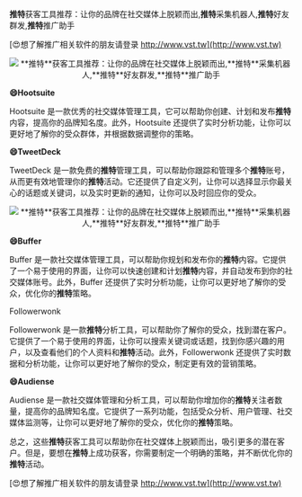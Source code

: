 **推特**获客工具推荐：让你的品牌在社交媒体上脱颖而出,**推特**采集机器人,**推特**好友群发,**推特**推广助手

[😍想了解推广相关软件的朋友请登录 http://www.vst.tw](http://www.vst.tw)

 <center><img src="https://vst.tw/MP4/tuiguang/png/3.png" alt="**推特**获客工具推荐：让你的品牌在社交媒体上脱颖而出,**推特**采集机器人,**推特**好友群发,**推特**推广助手"></center>

**😄Hootsuite**

Hootsuite 是一款优秀的社交媒体管理工具，它可以帮助你创建、计划和发布**推特**内容，提高你的品牌知名度。此外，Hootsuite 还提供了实时分析功能，让你可以更好地了解你的受众群体，并根据数据调整你的策略。

**😄TweetDeck**

TweetDeck 是一款免费的**推特**管理工具，可以帮助你跟踪和管理多个**推特**账号，从而更有效地管理你的**推特**活动。它还提供了自定义列，让你可以选择显示你最关心的话题或关键词，以及实时更新的通知，让你可以及时回应你的受众。

 <center><img src="https://vst.tw/MP4/tuiguang/png/8.png" alt="**推特**获客工具推荐：让你的品牌在社交媒体上脱颖而出,**推特**采集机器人,**推特**好友群发,**推特**推广助手"></center>

**😄Buffer**

Buffer 是一款社交媒体管理工具，可以帮助你规划和发布你的**推特**内容。它提供了一个易于使用的界面，让你可以快速创建和计划**推特**内容，并自动发布到你的社交媒体账号。此外，Buffer 还提供了实时分析功能，让你可以更好地了解你的受众，优化你的**推特**策略。

Followerwonk

Followerwonk 是一款**推特**分析工具，可以帮助你了解你的受众，找到潜在客户。它提供了一个易于使用的界面，让你可以搜索关键词或话题，找到你感兴趣的用户，以及查看他们的个人资料和**推特**活动。此外，Followerwonk 还提供了实时数据和分析功能，让你可以更好地了解你的受众，制定更有效的营销策略。

**😄Audiense**

Audiense 是一款社交媒体管理和分析工具，可以帮助你增加你的**推特**关注者数量，提高你的品牌知名度。它提供了一系列功能，包括受众分析、用户管理、社交媒体监测等，让你可以更好地了解你的受众，优化你的**推特**策略。

总之，这些**推特**获客工具可以帮助你在社交媒体上脱颖而出，吸引更多的潜在客户。但是，要想在**推特**上成功获客，你需要制定一个明确的策略，并不断优化你的**推特**活动。

[😍想了解推广相关软件的朋友请登录 http://www.vst.tw](http://www.vst.tw)



